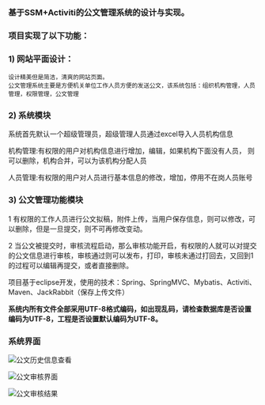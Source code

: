 ### 基于SSM+Activiti的公文管理系统的设计与实现。 

### 项目实现了以下功能：


### 1) 网站平面设计：

    设计精美但是简洁，清爽的网站页面。 
    公文管理系统主要是方便机关单位工作人员方便的发送公文，该系统包括：组织机构管理，人员管理，权限管理，公文管理 

### 2) 系统模块 


   系统首先默认一个超级管理员，超级管理人员通过excel导入人员机构信息

   机构管理:有权限的用户对机构信息进行增加，编辑，如果机构下面没有人员， 则可以删除，机构合并，可以为该机构分配人员 

   人员管理:有权限的用户对人员进行基本信息的修改，增加，停用不在岗人员账号 

### 3) 公文管理功能模块 


   1 有权限的工作人员进行公文拟稿，附件上传，当用户保存信息，则可以修改，可以删除，但是一旦提交，则不可再修改变动。
 
   2 当公文被提交时，审核流程启动，那么审核功能开启，有权限的人就可以对提交的公文信息进行审核，审核通过则可以发布，打印，审核未通过打回去，又回到1的过程可以编辑再提交，或者直接删除。

项目基于eclipse开发，使用的技术：Spring、SpringMVC、Mybatis、Activiti、Maven、JackRabbit（保存上传文件）

 **系统内所有文件全部采用UTF-8格式编码，如出现乱码，请检查数据库是否设置编码为UTF-8，工程是否设置默认编码为UTF-8。** 

### 系统界面

![公文历史信息查看](https://git.oschina.net/uploads/images/2017/0710/094637_2d8bee24_884973.png "公文历史信息查看")

![公文审核界面](https://git.oschina.net/uploads/images/2017/0710/094737_82c9c715_884973.png "公文审核界面")

![公文审核结果](https://git.oschina.net/uploads/images/2017/0710/094758_da65302d_884973.png "公文审核结果")
